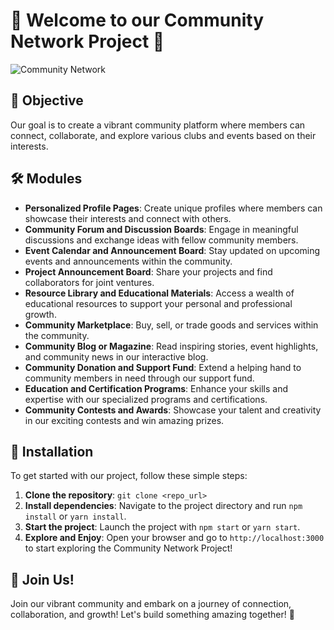 # 🌟 Welcome to our Community Network Project 🌟

![Community Network](https://media.giphy.com/media/3orieQ1EoGdQ7w3ZsQ/giphy.gif)

## 🚀 Objective

Our goal is to create a vibrant community platform where members can connect, collaborate, and explore various clubs and events based on their interests.

## 🛠️ Modules

- **Personalized Profile Pages**: Create unique profiles where members can showcase their interests and connect with others.
- **Community Forum and Discussion Boards**: Engage in meaningful discussions and exchange ideas with fellow community members.
- **Event Calendar and Announcement Board**: Stay updated on upcoming events and announcements within the community.
- **Project Announcement Board**: Share your projects and find collaborators for joint ventures.
- **Resource Library and Educational Materials**: Access a wealth of educational resources to support your personal and professional growth.
- **Community Marketplace**: Buy, sell, or trade goods and services within the community.
- **Community Blog or Magazine**: Read inspiring stories, event highlights, and community news in our interactive blog.
- **Community Donation and Support Fund**: Extend a helping hand to community members in need through our support fund.
- **Education and Certification Programs**: Enhance your skills and expertise with our specialized programs and certifications.
- **Community Contests and Awards**: Showcase your talent and creativity in our exciting contests and win amazing prizes.

## 🚀 Installation

To get started with our project, follow these simple steps:

1. **Clone the repository**: `git clone <repo_url>`
2. **Install dependencies**: Navigate to the project directory and run `npm install` or `yarn install`.
3. **Start the project**: Launch the project with `npm start` or `yarn start`.
4. **Explore and Enjoy**: Open your browser and go to `http://localhost:3000` to start exploring the Community Network Project!

## 🎉 Join Us!

Join our vibrant community and embark on a journey of connection, collaboration, and growth! Let's build something amazing together! 🌟
